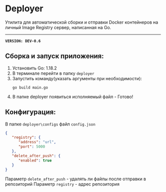 # Deployer
Утилита для автоматической сборки и отправки Docker контейнеров на личный Image Registry сервер, написанная на Go.
***
**`VERSION: DEV-0.6`**

## Сборка и запуск приложения:

1) Установить Go: 1.18.2
2) В терминале перейти в папку `deployer`
3) Запустить команду(указать аргументы при необходимости):
    ```shell
    go build main.go
    ```
4) В папке deployer появиться исполняемый файл - Готово!

## Конфигурация:
В папке `deployer\сonfigs` файл `config.json`
```json
{
   "registry": {
      "address": "url",
      "port": 5000
   },
   "delete_after_push": {
      "enabled": true
   }
}
```
Параметр `delete_after_push` - удалять ли файлы после отправки в репозиторий
Параметр `registry` - адрес репозитория
